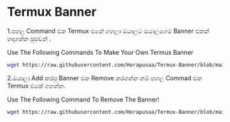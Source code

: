 # Termux Banner

1.පහල Command එක Termux එකේ ගහලා ඔයාලට ඔයාලගෙම Banner එකක් හදාගන්න පුළුවන් .

Use The Following Commands To Make Your Own Termux Banner
```bash
wget https://raw.githubusercontent.com/Horapusaa/Termux-Banner/blob/main/termux-banner.sh ;bash termux-banner.sh
```

2.ඔයාලා Add කරපු Banner එක Remove කරගන්න නම් පහල Commad එක Termux එකේ ගහන්න.

Use The Following Command To Remove The Banner!
```bash
wget https://raw.githubusercontent.com/Horapusaa/Termux-Banner/blob/main/remove.sh ;bash remove.sh
```
